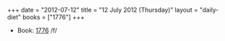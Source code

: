 +++
date = "2012-07-12"
title = "12 July 2012 (Thursday)"
layout = "daily-diet"
books = ["1776"]
+++

<ul>
<li class="entry books">Book: <a href="/books/1776">1776</a> /f/</li>
</ul>